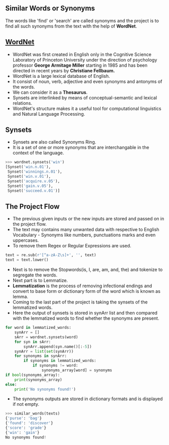 ## Similar Words or Synonyms
The words like 'find' or 'search' are called synonyms and the project is to find all such synonyms from the text with the help of **WordNet**.

## [WordNet](https://wordnet.princeton.edu)
- WordNet was first created in English only in the Cognitive Science Laboratory of Princeton University under the direction of psychology professor **George Armitage Miller**
starting in 1985 and has been directed in recent years by **Christiane Fellbaum.**
- WordNet is a large lexical database of English. 
- It consist of noun, verb, adjective and even synonyms and antonyms of the words.
- We can consider it as a **Thesaurus**.
- Synsets are interlinked by means of conceptual-semantic and lexical relations.
- WordNet's structure makes it a useful tool for computational linguistics and Natural Language Processing.

## Synsets
- Synsets are also called Synonyms Ring.
- It is a set of one or more synonyms that are interchangable in the context of the language.
```py
>>> wordnet.synsets('win')
[Synset('win.n.01'),
 Synset('winnings.n.01'),
 Synset('win.v.01'),
 Synset('acquire.v.05'),
 Synset('gain.v.05'),
 Synset('succeed.v.01')]
```

## The Project Flow
- The previous given inputs or the new inputs are stored and passed on in the project flow.
- The text may contains many unwanted data with respective to English Vocabulary - Synonyms like numbers, punctuations marks and even uppercases.
- To remove them Regex or Regular Expressions are used.
```py
text = re.sub(r'[^a-zA-Z\s]+', '', text)
text = text.lower()
```
- Next is to remove the Stopwords(is, I, are, am, and, the) and tokenize to segregate the words.
- Next part is to Lemmatize.
- **Lemmatization** is the process of removing infectional endings and convert to base form or dictionary form of the word which is known as lemma.
- Coming to the last part of the project is taking the synsets of the lemmatized words.
- Here the output of synsets is stored in synArr list and then compared with the lemmatized words to find whether the synonyms are present.
```py
for word in lemmatized_words:
    synArr = []
    sArr = wordnet.synsets(word)
    for syn in sArr:
        synArr.append(syn.name()[:-5])
    synArr = list(set(synArr))
    for synonyms in synArr:
        if synonyms in lemmatized_words:
            if synonyms != word:
                synonyms_array[word] = synonyms
if bool(synonyms_array):
    print(synonyms_array)
else: 
    print('No synonyms found!') 
```
- The synonyms outputs are stored in dictionary formats and is displayed if not empty.

```py
>>> similar_words(texts)
{'purse': 'bag'}
{'found': 'discover'}
{'score': 'grade'}
{'win': 'gain'}
No synonyms found!
```
